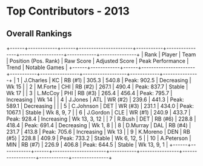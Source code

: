 # Top Contributors - 2013

## Overall Rankings

+------+------------+------+----------------------+-----------+----------------+------------------+------------+---------------+
| Rank | Player     | Team | Position (Pos. Rank) | Raw Score | Adjusted Score | Peak Performance | Trend      | Notable Games |
+------+------------+------+----------------------+-----------+----------------+------------------+------------+---------------+
| 1    | J.Charles  | KC   | RB (#1)              | 305.3     | 540.8          | Peak: 902.5      | Decreasing | Wk 15         |
| 2    | M.Forte    | CHI  | RB (#2)              | 267.1     | 490.4          | Peak: 837.7      | Stable     | Wk 17         |
| 3    | L.McCoy    | PHI  | RB (#3)              | 265.4     | 456.4          | Peak: 795.7      | Increasing | Wk 14         |
| 4    | J.Jones    | ATL  | WR (#2)              | 239.6     | 441.3          | Peak: 589.1      | Decreasing |               |
| 5    | C.Johnson  | DET  | WR (#3)              | 231.1     | 434.0          | Peak: 1067.1     | Stable     | Wk 8, 9, 7    |
| 6    | J.Gordon   | CLE  | WR (#1)              | 240.9     | 433.7          | Peak: 928.4      | Increasing | Wk 13, 3, 12  |
| 7    | R.Bush     | DET  | RB (#6)              | 228.8     | 418.4          | Peak: 691.4      | Decreasing | Wk 1, 8       |
| 8    | D.Murray   | DAL  | RB (#4)              | 231.7     | 413.8          | Peak: 705.6      | Increasing | Wk 13         |
| 9    | K.Moreno   | DEN  | RB (#5)              | 228.8     | 409.9          | Peak: 733.2      | Stable     | Wk 6, 12, 5   |
| 10   | A.Peterson | MIN  | RB (#7)              | 226.9     | 406.8          | Peak: 644.5      | Stable     | Wk 13, 9, 1   |
+------+------------+------+----------------------+-----------+----------------+------------------+------------+---------------+

